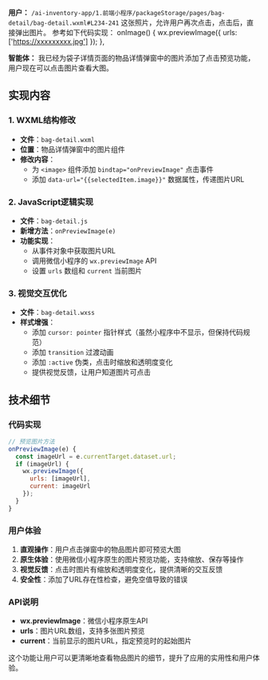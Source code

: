 **用户：** 
`/ai-inventory-app/1.前端小程序/packageStorage/pages/bag-detail/bag-detail.wxml#L234-241`  这张照片，允许用户再次点击，点击后，直接弹出图片。
 参考如下代码实现： 
     onImage() { 
       wx.previewImage({ 
         urls: ['https://xxxxxxxxx.jpg'] 
       }); 
     },

**智能体：** 
我已经为袋子详情页面的物品详情弹窗中的图片添加了点击预览功能，用户现在可以点击图片查看大图。

## 实现内容

### 1. WXML结构修改
- **文件**：`bag-detail.wxml`
- **位置**：物品详情弹窗中的图片组件
- **修改内容**：
  - 为 `<image>` 组件添加 `bindtap="onPreviewImage"` 点击事件
  - 添加 `data-url="{{selectedItem.image}}"` 数据属性，传递图片URL

### 2. JavaScript逻辑实现
- **文件**：`bag-detail.js`
- **新增方法**：`onPreviewImage(e)`
- **功能实现**：
  - 从事件对象中获取图片URL
  - 调用微信小程序的 `wx.previewImage` API
  - 设置 `urls` 数组和 `current` 当前图片

### 3. 视觉交互优化
- **文件**：`bag-detail.wxss`
- **样式增强**：
  - 添加 `cursor: pointer` 指针样式（虽然小程序中不显示，但保持代码规范）
  - 添加 `transition` 过渡动画
  - 添加 `:active` 伪类，点击时缩放和透明度变化
  - 提供视觉反馈，让用户知道图片可点击

## 技术细节

### 代码实现
```javascript
// 预览图片方法
onPreviewImage(e) {
  const imageUrl = e.currentTarget.dataset.url;
  if (imageUrl) {
    wx.previewImage({
      urls: [imageUrl],
      current: imageUrl
    });
  }
}
```

### 用户体验
1. **直观操作**：用户点击弹窗中的物品图片即可预览大图
2. **原生体验**：使用微信小程序原生的图片预览功能，支持缩放、保存等操作
3. **视觉反馈**：点击时图片有缩放和透明度变化，提供清晰的交互反馈
4. **安全性**：添加了URL存在性检查，避免空值导致的错误

### API说明
- **wx.previewImage**：微信小程序原生API
- **urls**：图片URL数组，支持多张图片预览
- **current**：当前显示的图片URL，指定预览时的起始图片

这个功能让用户可以更清晰地查看物品图片的细节，提升了应用的实用性和用户体验。